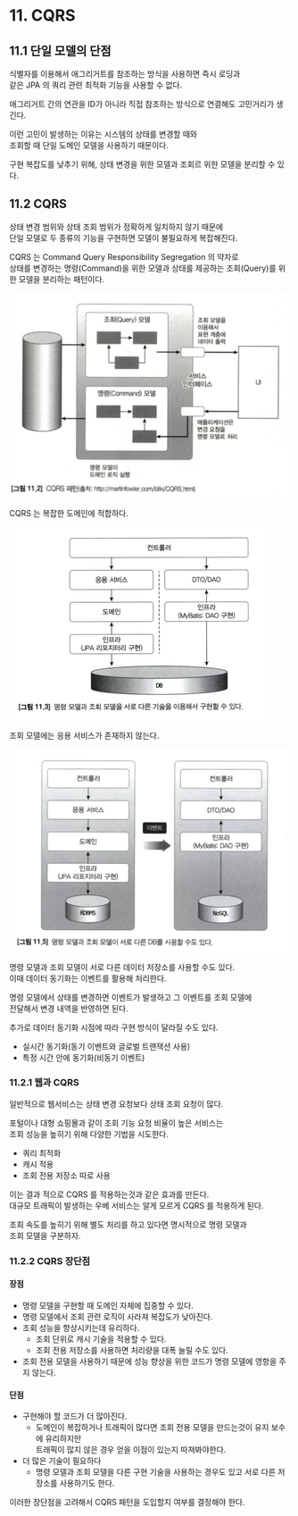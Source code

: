 # 11. CQRS

## 11.1 단일 모델의 단점

식별자를 이용해서 애그리거트를 참조하는 방식을 사용하면 즉시 로딩과  
같은 JPA 의 쿼리 관련 최적화 기능을 사용할 수 없다.

애그리거트 간의 연관을 ID가 아니라 직접 참조하는 방식으로 연결해도 고민거리가 생긴다.

이런 고민이 발생하는 이유는 시스템의 상태를 변경할 때와  
조회할 때 단일 도메인 모델을 사용하기 때문이다.

구현 복잡도를 낮추기 위해, 상태 변경을 위한 모델과 조회르 위한 모델을 분리할 수 있다.

## 11.2 CQRS

상태 변경 범위와 상태 조회 범위가 정확하게 일치하지 않기 때문에  
단일 모델로 두 종류의 기능을 구현하면 모델이 불필요하게 복잡해진다.

CQRS 는 Command Query Responsibility Segregation 의 약자로   
상태를 변경하는 명령(Command)을 위한 모델과 상태를 제공하는 조회(Query)를 위한 모델을 분리하는 패턴이다.

![01.png](img/01.png)

CQRS 는 복잡한 도메인에 적합하다.

![02.png](img/02.png)

조회 모델에는 응용 서비스가 존재하지 않는다.

![03.png](img/03.png)

명령 모델과 조회 모델이 서로 다른 데이터 저장소를 사용할 수도 있다.  
이때 데이터 동기화는 이벤트를 활용해 처리한다.

명령 모델에서 상태를 변경하면 이벤트가 발생하고 그 이벤트를 조회 모델에  
전달해서 변경 내역을 반영하면 된다.

추가로 데이터 동기화 시점에 따라 구현 방식이 달라질 수도 있다.

- 실시간 동기화(동기 이벤트와 글로벌 트랜잭션 사용)
- 특정 시간 안에 동기화(비동기 이벤트)

### 11.2.1 웹과 CQRS

일반적으로 웹서비스는 상태 변경 요청보다 상태 조회 요청이 많다.

포털이나 대형 쇼핑몰과 같이 조회 기능 요청 비율이 높은 서비스는  
조회 성능을 높히기 위해 다양한 기법을 시도한다.

- 쿼리 최적화
- 캐시 적용
- 조회 전용 저장소 따로 사용

이는 결과 적으로 CQRS 를 적용하는것과 같은 효과를 만든다.  
대규모 트래픽이 발생하는 우베 서비스는 알게 모르게 CQRS 를 적용하게 된다.

조회 속도를 높히기 위해 별도 처리를 하고 있다면 명시적으로 명령 모델과  
조회 모델을 구분하자.

### 11.2.2 CQRS 장단점

#### 장점

- 명령 모델을 구현할 때 도메인 자체에 집중할 수 있다.
- 명령 모델에서 조회 관련 로직이 사라져 복잡도가 낮아진다.
- 조회 성능을 향상시키는데 유리하다.
  - 조회 단위로 캐시 기술을 적용할 수 있다.
  - 조회 전용 저장소를 사용하면 처리량을 대폭 늘릴 수도 있다.
- 조회 전용 모델을 사용하기 때문에 성능 향상을 위한 코드가 명령 모델에 영항을 주지 않는다.

#### 단점

- 구현해야 할 코드가 더 많아진다.
  - 도메인이 복잡하거나 트래픽이 많다면 조회 전용 모델을 만드는것이 유지 보수에 유리하지만  
    트래픽이 많지 않은 경우 얻을 이점이 있는지 따져봐야한다.
- 더 많은 기술이 필요하다
  - 명령 모델과 조회 모델을 다른 구현 기술을 사용하는 경우도 있고 서로 다른 저장소를 사용하기도 한다.

이러한 장단점을 고려해서 CQRS 패턴을 도입할지 여부를 결정해야 한다.
